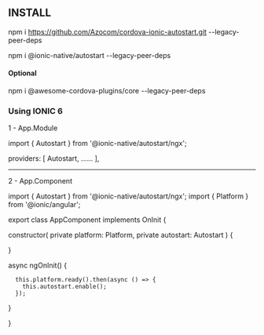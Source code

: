## INSTALL

npm i https://github.com/Azocom/cordova-ionic-autostart.git --legacy-peer-deps

npm i @ionic-native/autostart --legacy-peer-deps

#### Optional

npm i @awesome-cordova-plugins/core --legacy-peer-deps

### Using IONIC 6

1 - App.Module

import { Autostart } from '@ionic-native/autostart/ngx';

providers: [
Autostart,
......
],

---

2 - App.Component

import { Autostart } from '@ionic-native/autostart/ngx';
import { Platform } from '@ionic/angular';

export class AppComponent implements OnInit {

constructor(
private platform: Platform,
private autostart: Autostart
) {

}

async ngOnInit() {

      this.platform.ready().then(async () => {
        this.autostart.enable();
      });

}

}
